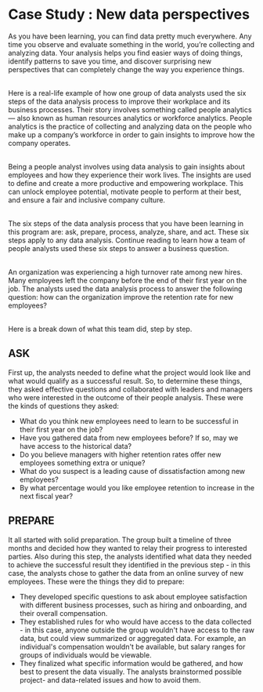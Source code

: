 <html>
<head><h1> Case Study : New data perspectives</h1></head>
<body>
As you have been learning, you can find data pretty much everywhere. Any time you observe and evaluate something in the world, you’re collecting and analyzing data. Your analysis helps you find easier ways of doing things, identify patterns to save you time, and discover surprising new perspectives that can completely change the way you experience things.<br><br>

Here is a real-life example of how one group of data analysts used the six steps of the data analysis process to improve their workplace and its business processes. Their story involves something called people analytics — also known as human resources analytics or workforce analytics. People analytics is the practice of collecting and analyzing data on the people who make up a company’s workforce in order to gain insights to improve how the company operates.<br><br>

Being a people analyst involves using data analysis to gain insights about employees and how they experience their work lives. The insights are used to define and create a more productive and empowering workplace. This can unlock employee potential, motivate people to perform at their best, and ensure a fair and inclusive company culture. <br><br>

The six steps of the data analysis process that you have been learning in this program are: ask, prepare, process, analyze, share, and act. These six steps apply to any data analysis. Continue reading to learn how a team of people analysts used these six steps to answer a business question. <br><br>

An organization was experiencing a high turnover rate among new hires. Many employees left the company before the end of their first year on the job. The analysts used the data analysis process to answer the following question: how can the organization improve the retention rate for new employees? <br><br>

Here is a break down of what this team did, step by step. 

<h2> ASK</h2>

<p>First up, the analysts needed to define what the project would look like and what would qualify as a successful result. So, to determine these things, they asked effective questions and collaborated with leaders and managers who were interested in the outcome of their people analysis. These were the kinds of questions they asked:</p>

<ul>
<li>What do you think new employees need to learn to be successful in their first year on the job? </li>
<li>Have you gathered data from new employees before? If so, may we have access to the historical data?</li>
<li>Do you believe managers with higher retention rates offer new employees something extra or unique?</li>
<li>What do you suspect is a leading cause of dissatisfaction among new employees?</li>
<li>By what percentage would you like employee retention to increase in the next fiscal year?</li>
</ul>

<h2> PREPARE</h2>
<p>It all started with solid preparation. The group built a timeline of three months and decided how they wanted to relay their progress to interested parties. Also during this step, the analysts identified what data they needed to achieve the successful result they identified in the previous step - in this case, the analysts chose to gather the data from an online survey of new employees. These were the things they did to prepare:</p>

<ul>
<li>They developed specific questions to ask about employee satisfaction with different business processes, such as hiring and onboarding, and their overall compensation. </li>
<li>They established rules for who would have access to the data collected - in this case, anyone outside the group wouldn't have access to the raw data, but could view summarized or aggregated data. For example, an individual's compensation wouldn't be available, but salary ranges for groups of individuals would be viewable. </li>
<li>They finalized what specific information would be gathered, and how best to present the data visually. The analysts brainstormed possible project- and data-related issues and how to avoid them. </li>
</ul>
